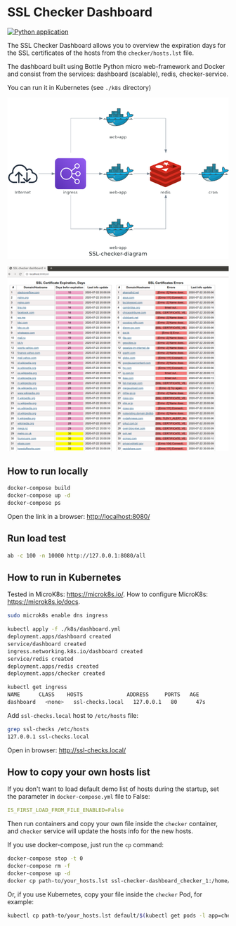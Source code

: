 # SSL Checker Dashboard

[![Python application](https://github.com/vensder/ssl-checker-dashboard/workflows/Python%20application/badge.svg)](https://github.com/vensder/ssl-checker-dashboard/actions?query=workflow%3A%22Python+application%22)

The SSL Checker Dashboard allows you to overview the expiration days for the SSL certificates of the hosts from the `checker/hosts.lst` file.

The dashboard built using Bottle Python micro web-framework and Docker and consist from the services: dashboard (scalable), redis, checker-service.

 You can run it in Kubernetes (see `./k8s` directory)

![Diagram](./img/diagrams/ssl-checker-diagram.png?raw=true)

![SSL Checker Dashboard](./img/screenshot.png?raw=true)

## How to run locally

```bash
docker-compose build
docker-compose up -d
docker-compose ps
```

Open the link in a browser: <http://localhost:8080/>

## Run load test

```bash
ab -c 100 -n 10000 http://127.0.0.1:8080/all
```

## How to run in Kubernetes

Tested in MicroK8s: <https://microk8s.io/>. How to configure MicroK8s: <https://microk8s.io/docs>.

```bash
sudo microk8s enable dns ingress
```

```bash
kubectl apply -f ./k8s/dashboard.yml
deployment.apps/dashboard created
service/dashboard created
ingress.networking.k8s.io/dashboard created
service/redis created
deployment.apps/redis created
deployment.apps/checker created
```

```bash
kubectl get ingress
NAME      CLASS    HOSTS              ADDRESS     PORTS   AGE
dashboard   <none>   ssl-checks.local   127.0.0.1   80      47s
```

Add `ssl-checks.local` host to `/etc/hosts` file:

```bash
grep ssl-checks /etc/hosts
127.0.0.1 ssl-checks.local
```

Open in browser: <http://ssl-checks.local/>

## How to copy your own hosts list

If you don't want to load default demo list of hosts during the startup, set the parameter in `docker-compose.yml` file to False:

```yaml
IS_FIRST_LOAD_FROM_FILE_ENABLED=False
```

Then run containers and copy your own file inside the `checker` container, and `checker` service will update the hosts info for the new hosts.

If you use docker-compose, just run the `cp` command:

```bash
docker-compose stop -t 0
docker-compose rm -f
docker-compose up -d
docker cp path-to/your_hosts.lst ssl-checker-dashboard_checker_1:/home/app/hosts.lst
```

Or, if you use Kubernetes, copy your file inside the `checker` Pod, for example:

```bash
kubectl cp path-to/your_hosts.lst default/$(kubectl get pods -l app=checker --no-headers=true | cut -d' ' -f1):/home/app/hosts.lst
```
